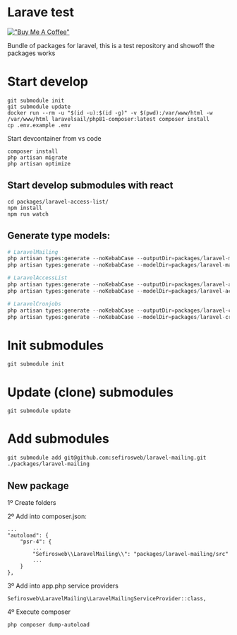 # Larave test

[!["Buy Me A Coffee"](https://www.buymeacoffee.com/assets/img/custom_images/orange_img.png)](https://www.buymeacoffee.com/sefirosweb)

Bundle of packages for laravel, this is a test repository and showoff the packages works

# Start develop

```
git submodule init
git submodule update
docker run --rm -u "$(id -u):$(id -g)" -v $(pwd):/var/www/html -w /var/www/html laravelsail/php81-composer:latest composer install
cp .env.example .env
```

Start devcontainer from vs code

```
composer install
php artisan migrate
php artisan optimize
```

## Start develop submodules with react

```
cd packages/laravel-access-list/
npm install
npm run watch
```

## Generate type models:

```php
# LaravelMailing
php artisan types:generate --noKebabCase --outputDir=packages/laravel-mailing/resources/js/types/Models/ && \
php artisan types:generate --noKebabCase --modelDir=packages/laravel-mailing/src/Http/Models --outputDir=packages/laravel-mailing/resources/js/types/Models/

# LaravelAccessList
php artisan types:generate --noKebabCase --outputDir=packages/laravel-access-list/resources/js/types/Models/ && \
php artisan types:generate --noKebabCase --modelDir=packages/laravel-access-list/src/Http/Models --outputDir=packages/laravel-access-list/resources/js/types/Models/

# LaravelCronjobs
php artisan types:generate --noKebabCase --outputDir=packages/laravel-cronjobs/resources/js/types/Models/ && \
php artisan types:generate --noKebabCase --modelDir=packages/laravel-cronjobs/src/Http/Models --outputDir=packages/laravel-cronjobs/resources/js/types/Models/


```

# Init submodules

```
git submodule init
```

# Update (clone) submodules

```
git submodule update
```

# Add submodules

```
git submodule add git@github.com:sefirosweb/laravel-mailing.git ./packages/laravel-mailing
```

## New package

1º Create folders

2º Add into composer.json:

```
...
"autoload": {
    "psr-4": {
        ...
        "Sefirosweb\\LaravelMailing\\": "packages/laravel-mailing/src"
        ...
    }
},
```

3º Add into app.php service providers

```
Sefirosweb\LaravelMailing\LaravelMailingServiceProvider::class,
```

4º Execute composer

```
php composer dump-autoload
```

